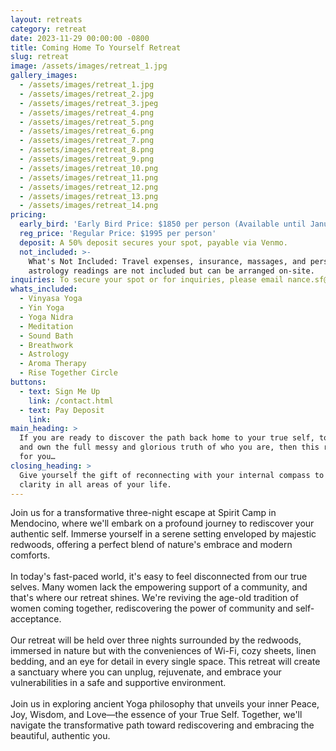 ```yaml
---
layout: retreats
category: retreat
date: 2023-11-29 00:00:00 -0800
title: Coming Home To Yourself Retreat
slug: retreat
image: /assets/images/retreat_1.jpg
gallery_images:
  - /assets/images/retreat_1.jpg
  - /assets/images/retreat_2.jpg
  - /assets/images/retreat_3.jpeg
  - /assets/images/retreat_4.png
  - /assets/images/retreat_5.png
  - /assets/images/retreat_6.png
  - /assets/images/retreat_7.png
  - /assets/images/retreat_8.png
  - /assets/images/retreat_9.png
  - /assets/images/retreat_10.png
  - /assets/images/retreat_11.png
  - /assets/images/retreat_12.png
  - /assets/images/retreat_13.png
  - /assets/images/retreat_14.png
pricing:
  early_bird: 'Early Bird Price: $1850 per person (Available until January 1, 2024)'
  reg_price: 'Regular Price: $1995 per person'
  deposit: A 50% deposit secures your spot, payable via Venmo.
  not_included: >-
    What's Not Included: Travel expenses, insurance, massages, and personal
    astrology readings are not included but can be arranged on-site.
inquiries: To secure your spot or for inquiries, please email nance.sf@gmail.com
whats_included:
  - Vinyasa Yoga
  - Yin Yoga
  - Yoga Nidra
  - Meditation
  - Sound Bath
  - Breathwork
  - Astrology
  - Aroma Therapy
  - Rise Together Circle
buttons:
  - text: Sign Me Up
    link: /contact.html
  - text: Pay Deposit
    link:
main_heading: >
  If you are ready to discover the path back home to your true self, to remember
  and own the full messy and glorious truth of who you are, then this retreat is
  for you…
closing_heading: >
  Give yourself the gift of reconnecting with your internal compass to find
  clarity in all areas of your life.
---
```

Join us for a transformative three-night escape at Spirit Camp in Mendocino, where we'll embark on a profound journey to rediscover your authentic self. Immerse yourself in a serene setting enveloped by majestic redwoods, offering a perfect blend of nature's embrace and modern comforts.
<br><br>
In today's fast-paced world, it's easy to feel disconnected from our true selves. Many women lack the empowering support of a community, and that's where our retreat shines. We're reviving the age-old tradition of women coming together, rediscovering the power of community and self-acceptance.
<br><br>
Our retreat will be held over three nights surrounded by the redwoods, immersed in nature but with the conveniences of Wi-Fi, cozy sheets, linen bedding, and an eye for detail in every single space. This retreat will create a sanctuary where you can unplug, rejuvenate, and embrace your vulnerabilities in a safe and supportive environment.
<br><br>
Join us in exploring ancient Yoga philosophy that unveils your inner Peace, Joy, Wisdom, and Love—the essence of your True Self. Together, we'll navigate the transformative path toward rediscovering and embracing the beautiful, authentic you.